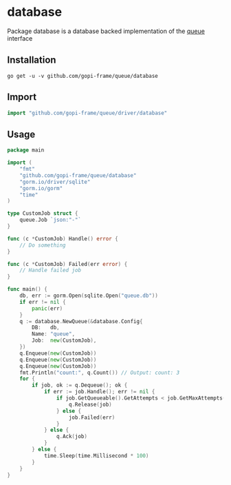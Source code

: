# database

Package database is a database backed implementation of 
the [queue](https://pkg.go.dev/github.com/gopi-frame/contract/queue) interface

## Installation

```shell
go get -u -v github.com/gopi-frame/queue/database
```

## Import

```go
import "github.com/gopi-frame/queue/driver/database"
```

## Usage

```go
package main

import (
    "fmt"
    "github.com/gopi-frame/queue/database"
    "gorm.io/driver/sqlite"
    "gorm.io/gorm"
    "time"
)

type CustomJob struct {
    queue.Job `json:"-"`
}

func (c *CustomJob) Handle() error {
    // Do something
}

func (c *CustomJob) Failed(err error) {
    // Handle failed job
}

func main() {
    db, err := gorm.Open(sqlite.Open("queue.db"))
    if err != nil {
        panic(err)
    }
    q := database.NewQueue(&database.Config{
        DB:   db,
        Name: "queue",
        Job:  new(CustomJob),
    })
    q.Enqueue(new(CustomJob))
    q.Enqueue(new(CustomJob))
    q.Enqueue(new(CustomJob))
    fmt.Println("count:", q.Count()) // Output: count: 3
    for {
        if job, ok := q.Dequeue(); ok {
            if err := job.Handle(); err != nil {
                if job.GetQueueable().GetAttempts < job.GetMaxAttempts() {
                    q.Release(job)
                } else {
                    job.Failed(err)
                }
            } else {
                q.Ack(job)
            }
        } else {
            time.Sleep(time.Millisecond * 100)
        }
    }
}    
```